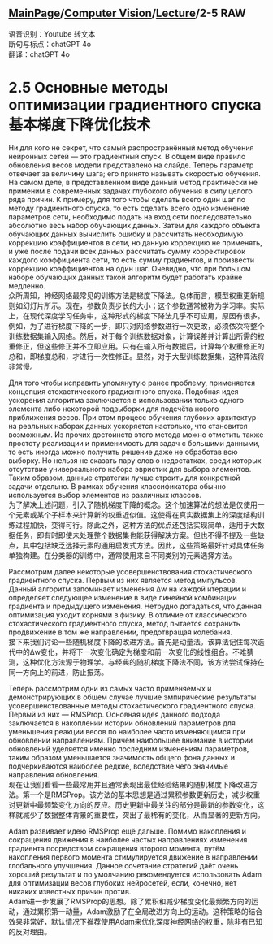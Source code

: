 ## [MainPage](../../index.md)/[Computer Vision](../README.md)/[Lecture](../Lecture.md)/2-5 RAW

语音识别：Youtube 转文本  
断句与标点：chatGPT 4o  
翻译：chatGPT 4o  

# 2.5 Основные методы оптимизации градиентного спуска <br>基本梯度下降优化技术

Ни для кого не секрет, что самый распространённый метод обучения нейронных сетей — это градиентный спуск. В общем виде правило обновления весов модели представлено на слайде. Теперь параметр отвечает за величину шага; его принято называть скоростью обучения. На самом деле, в представленном виде данный метод практически не применим в современных задачах глубокого обучения в силу целого ряда причин. К примеру, для того чтобы сделать всего один шаг по методу градиентного спуска, то есть сделать всего одно изменение параметров сети, необходимо подать на вход сети последовательно абсолютно весь набор обучающих данных. Затем для каждого объекта обучающих данных вычислить ошибку и рассчитать необходимую коррекцию коэффициентов в сети, но данную коррекцию не применять, и уже после подачи всех данных рассчитать сумму корректировок каждого коэффициента сети, то есть сумму градиентов, и произвести коррекцию коэффициентов на один шаг. Очевидно, что при большом наборе обучающих данных такой алгоритм будет работать крайне медленно.  
众所周知，神经网络最常见的训练方法是梯度下降法。总体而言，模型权重更新规则如幻灯片所示。现在，参数负责步长的大小；这个参数通常被称为学习率。实际上，在现代深度学习任务中，这种形式的梯度下降法几乎不可应用，原因有很多。例如，为了进行梯度下降的一步，即只对网络参数进行一次更改，必须依次将整个训练数据集输入网络。然后，对于每个训练数据对象，计算误差并计算出所需的权重修正，但这些修正并不立即应用。只有在输入所有数据后，计算每个权重修正的总和，即梯度总和，才进行一次性修正。显然，对于大型训练数据集，这种算法将非常慢。

Для того чтобы исправить упомянутую ранее проблему, применяется концепция стохастического градиентного спуска. Подобная идея ускорения алгоритма заключается в использовании только одного элемента либо некоторой подвыборки для подсчёта нового приближения весов. При этом процесс обучения глубоких архитектур на реальных наборах данных ускоряется настолько, что становится возможным. Из прочих достоинств этого метода можно отметить также простоту реализации и применимость для задач с большими данными, то есть иногда можно получить решение даже не обработав всю выборку. Но нельзя не сказать пару слов о недостатках, среди которых отсутствие универсального набора эвристик для выбора элементов. Таким образом, данные стратегии лучше строить для конкретной задачи отдельно. В рамках обучения классификатора обычно используется выбор элементов из различных классов.  
为了解决上述问题，引入了随机梯度下降的概念。这个加速算法的想法是仅使用一个元素或某个子样本来计算新的权重近似值。这使得在真实数据集上的深度结构训练过程加快，变得可行。除此之外，这种方法的优点还包括实现简单，适用于大数据任务，即有时即使未处理整个数据集也能获得解决方案。但也不得不提及一些缺点，其中包括缺乏选择元素的通用启发式方法。因此，这些策略最好针对具体任务单独构建。在分类器的训练中，通常使用来自不同类别的元素选择方法。

Рассмотрим далее некоторые усовершенствования стохастического градиентного спуска. Первым из них является метод импульсов. Данный алгоритм запоминает изменения Δw на каждой итерации и определяет следующее изменение в виде линейной комбинации градиента и предыдущего изменения. Нетрудно догадаться, что данная оптимизация уходит корнями в физику. В отличие от классического стохастического градиентного спуска, метод пытается сохранить продвижение в том же направлении, предотвращая колебания.  
接下来我们讨论一些随机梯度下降的改进方法。首先是动量法。该算法记住每次迭代中的Δw变化，并将下一次变化确定为梯度和前一次变化的线性组合。不难猜测，这种优化方法源于物理学。与经典的随机梯度下降法不同，该方法尝试保持在同一方向上的前进，防止振荡。

Теперь рассмотрим одни из самых часто применяемых и демонстрирующих в общем случае лучшие эмпирические результаты усовершенствованные методы стохастического градиентного спуска. Первый из них — RMSProp. Основная идея данного подхода заключается в накоплении истории обновлений параметров для уменьшения реакции весов по наиболее часто изменяющимся при обновлении направлениям. Причём наибольшее внимание в истории обновлений уделяется именно последним изменениям параметров, таким образом уменьшается значимость общего фона данных и подчеркиваются наиболее редкие, вследствие чего значимые направления обновления.  
现在让我们看看一些最常用并且通常表现出最佳经验结果的随机梯度下降改进方法。第一个是RMSProp。该方法的基本思想是通过累积参数更新历史，减少权重对更新中最频繁变化方向的反应。历史更新中最关注的部分是最新的参数变化，这样就减少了数据整体背景的重要性，突出了最稀有的变化，从而显著的更新方向。

Adam развивает идею RMSProp ещё дальше. Помимо накопления и сокращения движения в наиболее частых направлениях изменения градиента посредством сокращения второго момента, путём накопления первого момента стимулируется движение в направлении глобального улучшения. Данное сочетание стратегий даёт очень хороший результат и по умолчанию рекомендуется использовать Adam для оптимизации весов глубоких нейросетей, если, конечно, нет никаких известных причин против.  
Adam进一步发展了RMSProp的思想。除了累积和减少梯度变化最频繁方向的运动，通过累积第一动量，Adam激励了在全局改进方向上的运动。这种策略的结合效果非常好，默认情况下推荐使用Adam来优化深度神经网络的权重，除非有已知的反对理由。